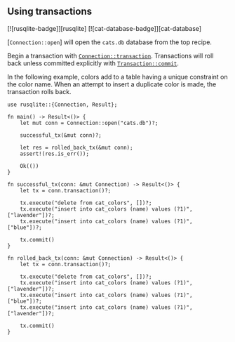 ## Using transactions

[![rusqlite-badge]][rusqlite] [![cat-database-badge]][cat-database]

[`Connection::open`] will open the `cats.db` database from the top recipe.

Begin a transaction with [`Connection::transaction`]. Transactions will
roll back unless committed explicitly with [`Transaction::commit`].

In the following example, colors add to a table having
a unique constraint on the color name. When an attempt to insert
a duplicate color is made, the transaction rolls back.


```rust,edition2018,no_run
use rusqlite::{Connection, Result};

fn main() -> Result<()> {
    let mut conn = Connection::open("cats.db")?;

    successful_tx(&mut conn)?;

    let res = rolled_back_tx(&mut conn);
    assert!(res.is_err());

    Ok(())
}

fn successful_tx(conn: &mut Connection) -> Result<()> {
    let tx = conn.transaction()?;

    tx.execute("delete from cat_colors", [])?;
    tx.execute("insert into cat_colors (name) values (?1)", ["lavender"])?;
    tx.execute("insert into cat_colors (name) values (?1)", ["blue"])?;

    tx.commit()
}

fn rolled_back_tx(conn: &mut Connection) -> Result<()> {
    let tx = conn.transaction()?;

    tx.execute("delete from cat_colors", [])?;
    tx.execute("insert into cat_colors (name) values (?1)", ["lavender"])?;
    tx.execute("insert into cat_colors (name) values (?1)", ["blue"])?;
    tx.execute("insert into cat_colors (name) values (?1)", ["lavender"])?;

    tx.commit()
}
```

[`Connection::transaction`]: https://docs.rs/rusqlite/*/rusqlite/struct.Connection.html#method.transaction
[`Transaction::commit`]: https://docs.rs/rusqlite/*/rusqlite/struct.Transaction.html#method.commit
